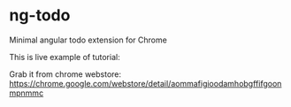 # ng-todo
Minimal angular todo extension for Chrome

This is live example of tutorial:

Grab it from chrome webstore: https://chrome.google.com/webstore/detail/aommafigioodamhobgffifgoonmpnmmc
